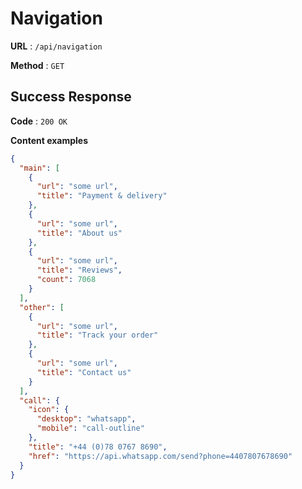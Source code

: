 # Navigation

**URL** : `/api/navigation`

**Method** : `GET`

## Success Response

**Code** : `200 OK`

**Content examples**

```json
{
  "main": [
    {
      "url": "some url",
      "title": "Payment & delivery"
    },
    {
      "url": "some url",
      "title": "About us"
    },
    {
      "url": "some url",
      "title": "Reviews",
      "count": 7068
    }
  ],
  "other": [
    {
      "url": "some url",
      "title": "Track your order"
    },
    {
      "url": "some url",
      "title": "Contact us"
    }
  ],
  "call": {
    "icon": {
      "desktop": "whatsapp",
      "mobile": "call-outline"
    },
    "title": "+44 (0)78 0767 8690",
    "href": "https://api.whatsapp.com/send?phone=4407807678690"
  }
}
```
